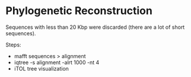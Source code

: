 # Phylogenetic Reconstruction

Sequences with less than 20 Kbp were discarded (there are a lot of short sequences). 

Steps:

- mafft sequences > alignment
- iqtree -s alignment -alrt 1000 -nt 4
- iTOL tree visualization

